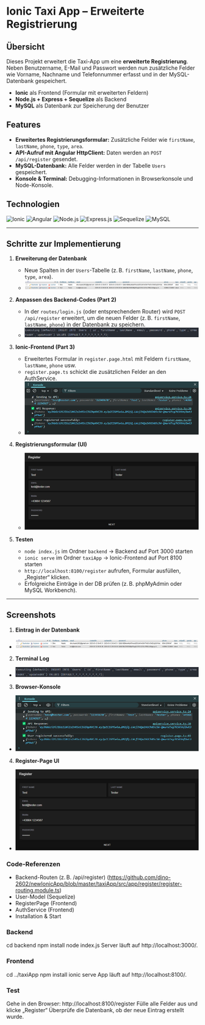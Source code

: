 # Ionic Taxi App – Erweiterte Registrierung

## Übersicht
Dieses Projekt erweitert die Taxi-App um eine **erweiterte Registrierung**. Neben Benutzername, E-Mail und Passwort werden nun zusätzliche Felder wie Vorname, Nachname und Telefonnummer erfasst und in der MySQL-Datenbank gespeichert.  

- **Ionic** als Frontend (Formular mit erweiterten Feldern)  
- **Node.js + Express + Sequelize** als Backend  
- **MySQL** als Datenbank zur Speicherung der Benutzer

## Features
- **Erweitertes Registrierungsformular:** Zusätzliche Felder wie `firstName`, `lastName`, `phone`, `type`, `area`.
- **API-Aufruf mit Angular HttpClient:** Daten werden an `POST /api/register` gesendet.
- **MySQL-Datenbank:** Alle Felder werden in der Tabelle `Users` gespeichert.
- **Konsole & Terminal:** Debugging-Informationen in Browserkonsole und Node-Konsole.

## Technologien
![Ionic](https://img.shields.io/badge/Ionic-6.x-blue?logo=ionic&logoColor=white)
![Angular](https://img.shields.io/badge/Angular-15%2B-red?logo=angular&logoColor=white)
![Node.js](https://img.shields.io/badge/Node.js-14%2B-green?logo=node.js&logoColor=white)
![Express.js](https://img.shields.io/badge/Express-4.x-lightgrey?logo=express&logoColor=white)
![Sequelize](https://img.shields.io/badge/Sequelize-6.x-blue?logo=sequelize&logoColor=white)
![MySQL](https://img.shields.io/badge/MySQL-8.0-orange?logo=mysql&logoColor=white)

---

## Schritte zur Implementierung

1. **Erweiterung der Datenbank**  
   - Neue Spalten in der `Users`-Tabelle (z. B. `firstName`, `lastName`, `phone`, `type`, `area`).   
   - ![Eintrag in der DB](tA_screenshots/Teil_3/eintrag_db3.png)

2. **Anpassen des Backend-Codes (Part 2)**  
   - In der `routes/login.js` (oder entsprechendem Router) wird `POST /api/register` erweitert, um die neuen Felder (z. B. `firstName`, `lastName`, `phone`) in der Datenbank zu speichern.  
   - ![Terminal Log](tA_screenshots/Teil_3/ideterminal4.png)

3. **Ionic-Frontend (Part 3)**  
   - Erweitertes Formular in `register.page.html` mit Feldern `firstName`, `lastName`, `phone` usw.  
   - `register.page.ts` schickt die zusätzlichen Felder an den AuthService.
   - ![Browser Konsole](tA_screenshots/Teil_3/konsole2.png)

4. **Registrierungsformular (UI)**
   - ![Register Page UI](tA_screenshots/Teil_3/register_page1.png)

5. **Testen**  
   - `node index.js` im Ordner `backend` → Backend auf Port 3000 starten  
   - `ionic serve` im Ordner `taxiApp` → Ionic-Frontend auf Port 8100 starten  
   - `http://localhost:8100/register` aufrufen, Formular ausfüllen, „Register“ klicken.  
   - Erfolgreiche Einträge in der DB prüfen (z. B. phpMyAdmin oder MySQL Workbench).

---

## Screenshots

1. **Eintrag in der Datenbank**
- ![Eintrag DB](tA_screenshots/Teil_3/eintrag_db3.png)
   
2. **Terminal Log**
- ![Terminal Log](tA_screenshots/Teil_3/ideterminal4.png)

3. **Browser-Konsole**
- ![Konsole](tA_screenshots/Teil_3/konsole2.png)

4. **Register-Page UI**
- ![Register Page](tA_screenshots/Teil_3/register_page1.png)

### Code-Referenzen
- Backend-Routen (z. B. /api/register) (https://github.com/dino-2602/newIonicApp/blob/master/taxiApp/src/app/register/register-routing.module.ts)
- User-Model (Sequelize)
- RegisterPage (Frontend)
- AuthService (Frontend)
- Installation & Start

### Backend
cd backend
npm install
node index.js
Server läuft auf http://localhost:3000/.

### Frontend
cd ../taxiApp
npm install
ionic serve
App läuft auf http://localhost:8100/.

### Test
Gehe in den Browser: http://localhost:8100/register
Fülle alle Felder aus und klicke „Register“
Überprüfe die Datenbank, ob der neue Eintrag erstellt wurde.
